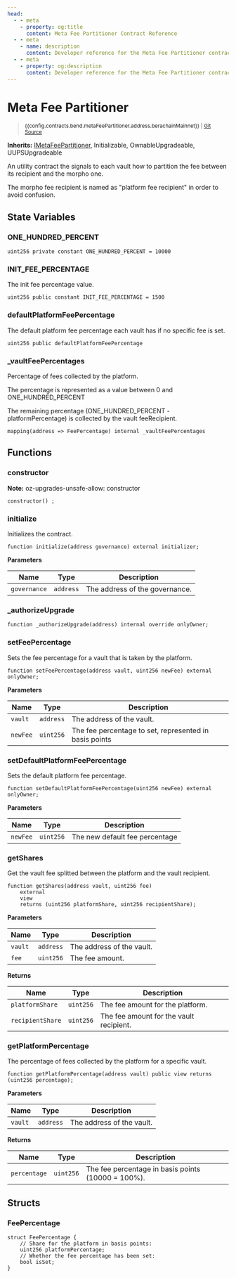 ```yaml
---
head:
  - - meta
    - property: og:title
      content: Meta Fee Partitioner Contract Reference
  - - meta
    - name: description
      content: Developer reference for the Meta Fee Partitioner contract in Bend
  - - meta
    - property: og:description
      content: Developer reference for the Meta Fee Partitioner contract in Bend
---
```


<script setup>
  import config from '@berachain/config/constants.json';
</script>

# Meta Fee Partitioner

> <small><a target="_blank" :href="config.websites.berascan.url + 'address/' + config.contracts.bend.metaFeePartitioner.address.berachainMainnet+ '?utm_source=' + config.websites.docsBend.utmSource">{{config.contracts.bend.metaFeePartitioner.address.berachainMainnet}}</a> | [Git Source](https://github.com/berachain/contracts-metamorpho-v1.1/blob/main/src/MetaFeePartitioner.sol)</small>

**Inherits:** [IMetaFeePartitioner](https://github.com/berachain/contracts-metamorpho-v1.1/blob/main/src/interfaces/IMetaFeePartitioner.sol), Initializable, OwnableUpgradeable, UUPSUpgradeable

An utility contract the signals to each vault how to partition the fee between its recipient and the morpho
one.

The morpho fee recipient is named as "platform fee recipient" in order to avoid confusion.

## State Variables

### ONE_HUNDRED_PERCENT

```solidity
uint256 private constant ONE_HUNDRED_PERCENT = 10000
```

### INIT_FEE_PERCENTAGE

The init fee percentage value.

```solidity
uint256 public constant INIT_FEE_PERCENTAGE = 1500
```

### defaultPlatformFeePercentage

The default platform fee percentage each vault has if no specific fee is set.

```solidity
uint256 public defaultPlatformFeePercentage
```

### \_vaultFeePercentages

Percentage of fees collected by the platform.

The percentage is represented as a value between 0 and ONE_HUNDRED_PERCENT

The remaining percentage (ONE_HUNDRED_PERCENT - platformPercentage) is collected by the vault
feeRecipient.

```solidity
mapping(address => FeePercentage) internal _vaultFeePercentages
```

## Functions

### constructor

**Note:**
oz-upgrades-unsafe-allow: constructor

```solidity
constructor() ;
```

### initialize

Initializes the contract.

```solidity
function initialize(address governance) external initializer;
```

**Parameters**

| Name         | Type      | Description                    |
| ------------ | --------- | ------------------------------ |
| `governance` | `address` | The address of the governance. |

### \_authorizeUpgrade

```solidity
function _authorizeUpgrade(address) internal override onlyOwner;
```

### setFeePercentage

Sets the fee percentage for a vault that is taken by the platform.

```solidity
function setFeePercentage(address vault, uint256 newFee) external onlyOwner;
```

**Parameters**

| Name     | Type      | Description                                            |
| -------- | --------- | ------------------------------------------------------ |
| `vault`  | `address` | The address of the vault.                              |
| `newFee` | `uint256` | The fee percentage to set, represented in basis points |

### setDefaultPlatformFeePercentage

Sets the default platform fee percentage.

```solidity
function setDefaultPlatformFeePercentage(uint256 newFee) external onlyOwner;
```

**Parameters**

| Name     | Type      | Description                    |
| -------- | --------- | ------------------------------ |
| `newFee` | `uint256` | The new default fee percentage |

### getShares

Get the vault fee splitted between the platform and the vault recipient.

```solidity
function getShares(address vault, uint256 fee)
    external
    view
    returns (uint256 platformShare, uint256 recipientShare);
```

**Parameters**

| Name    | Type      | Description               |
| ------- | --------- | ------------------------- |
| `vault` | `address` | The address of the vault. |
| `fee`   | `uint256` | The fee amount.           |

**Returns**

| Name             | Type      | Description                             |
| ---------------- | --------- | --------------------------------------- |
| `platformShare`  | `uint256` | The fee amount for the platform.        |
| `recipientShare` | `uint256` | The fee amount for the vault recipient. |

### getPlatformPercentage

The percentage of fees collected by the platform for a specific vault.

```solidity
function getPlatformPercentage(address vault) public view returns (uint256 percentage);
```

**Parameters**

| Name    | Type      | Description               |
| ------- | --------- | ------------------------- |
| `vault` | `address` | The address of the vault. |

**Returns**

| Name         | Type      | Description                                        |
| ------------ | --------- | -------------------------------------------------- |
| `percentage` | `uint256` | The fee percentage in basis points (10000 = 100%). |

## Structs

### FeePercentage

```solidity
struct FeePercentage {
    // Share for the platform in basis points:
    uint256 platformPercentage;
    // Whether the fee percentage has been set:
    bool isSet;
}
```

